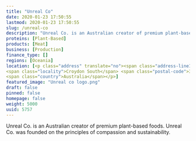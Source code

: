 ```yaml
---
title: "Unreal Co"
date: 2020-01-23 17:50:55
lastmod: 2020-01-23 17:50:55
slug: /unreal-co
description: "Unreal Co. is an Australian creator of premium plant-based foods. Unreal Co. was founded on the principles of compassion and sustainability."
proteins: [Plant-Based]
products: [Meat]
business: [Production]
finance_type: []
regions: [Oceania]
location: [<p class="address" translate="no"><span class="address-line1">Belmont Road West</span><br>
<span class="locality">Croydon South</span> <span class="postal-code">3136</span><br>
<span class="country">Australia</span></p>]
featured_image: "Unreal co logo.png"
draft: false
pinned: false
homepage: false
weight: 5000
uuid: 5757
---
```

Unreal Co. is an Australian creator of premium plant-based foods. Unreal Co. was founded on the principles of compassion and sustainability.
